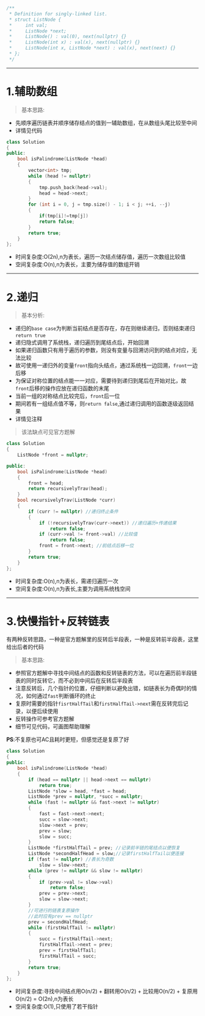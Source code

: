 ```cpp
/**
 * Definition for singly-linked list.
 * struct ListNode {
 *     int val;
 *     ListNode *next;
 *     ListNode() : val(0), next(nullptr) {}
 *     ListNode(int x) : val(x), next(nullptr) {}
 *     ListNode(int x, ListNode *next) : val(x), next(next) {}
 * };
 */
```

***

# 1.辅助数组
> 基本思路:
- 先顺序遍历链表并顺序储存结点的值到一辅助数组，在从数组头尾比较至中间
- 详情见代码

```cpp
class Solution
{
public:
    bool isPalindrome(ListNode *head)
    {
        vector<int> tmp;
        while (head != nullptr)
        {
            tmp.push_back(head->val);
            head = head->next;
        }
        for (int i = 0, j = tmp.size() - 1; i < j; ++i, --j)
        {
            if(tmp[i]!=tmp[j])
            return false;
        }
        return true;
    }
};
```
- 时间复杂度:O(2n),n为表长，遍历一次结点储存值，遍历一次数组比较值
- 空间复杂度:O(n),n为表长，主要为储存值的数组开销

***

# 2.递归
> 基本分析:

- 递归的`base case`为判断当前结点是否存在，存在则继续递归，否则结束递归`return true` 
- 递归隐式调用了系统栈，递归遍历到尾结点后，开始回溯 
- 如果递归函数只有用于遍历的参数，则没有变量与回溯访问到的结点对应，无法比较 
- 故可使用一递归外的变量`front`指向头结点，通过系统栈一边回溯，`front`一边后移 
- 为保证对称位置的结点能一一对应，需要待到递归到尾后在开始对比，故`front`后移的操作应放在递归函数的末尾 
- 当前一组的对称结点比较完后，`front`后一位 
- 期间若有一组结点值不等，则`return false`,通过递归调用的函数逐级返回结果
- 详情见注释 
> 该法缺点可见官方题解
```cpp
class Solution
{
    ListNode *front = nullptr;

public:
    bool isPalindrome(ListNode *head)
    {
        front = head;
        return recursivelyTrav(head);
    }
    bool recursivelyTrav(ListNode *curr)
    {
        if (curr != nullptr) //递归终止条件
        {
            if (!recursivelyTrav(curr->next)) //递归遍历+传递结果
                return false;
            if (curr->val != front->val) //比较值
                return false;
            front = front->next; //前结点后移一位
        }
        return true;
    }
};
```
- 时间复杂度:O(n),n为表长，需递归遍历一次
- 空间复杂度:O(n),n为表长,主要为调用系统栈空间

***

# 3.快慢指针+反转链表
有两种反转思路，一种是官方题解里的反转后半段表，一种是反转前半段表，这里给出后者的代码

> 基本思路:
- 参照官方题解中寻找中间结点的函数和反转链表的方法，可以在遍历前半段链表的同时反转它，而不必到中间后在反转后半段表
- 注意反转后，几个指针的位置，仔细判断以避免出错，如链表长为奇偶时的情况，如何通过`fast`判断循环的终止
- 复原时需要的指针`fisrtHalfTail`和`firstHalfTail->next`需在反转完后记录，以便后续使用
- 反转操作可参考官方题解
- 细节可见代码，可画图帮助理解

**PS**:不复原也可AC且耗时更短，但感觉还是复原了好

```cpp
class Solution
{
public:
    bool isPalindrome(ListNode *head)
    {
        if (head == nullptr || head->next == nullptr)
            return true;
        ListNode *slow = head, *fast = head;
        ListNode *prev = nullptr, *succ = nullptr;
        while (fast != nullptr && fast->next != nullptr)
        {
            fast = fast->next->next;
            succ = slow->next;
            slow->next = prev;
            prev = slow;
            slow = succ;
        }
        ListNode *firstHalfTail = prev; //记录前半链的尾结点以便恢复
        ListNode *secondHalfHead = slow;//记录firstHalfTail以便连接
        if (fast != nullptr) //表长为奇数
            slow = slow->next;
        while (prev != nullptr && slow != nullptr)
        {
            if (prev->val != slow->val)
                return false;
            prev = prev->next;
            slow = slow->next;
        }
        //可进行的链表复原操作
        //此时应有prev == nullptr
        prev = secondHalfHead;
        while (firstHalfTail != nullptr)
        {
            succ = firstHalfTail->next;
            firstHalfTail->next = prev;
            prev = firstHalfTail;
            firstHalfTail = succ;
        }
        return true;
    }
};
```

- 时间复杂度:寻找中间结点用O(n/2) + 翻转用O(n/2) + 比较用O(n/2) + 复原用O(n/2) = O(2n),n为表长
- 空间复杂度:O(1),只使用了若干指针

